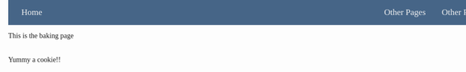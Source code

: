 <!DOCTYPE html>
<html lang="en">
<head>
    <meta charset="UTF-8">
    <title>Title</title>
    <style>
    body {
        margin:0;
		font-family: "Trebuchet MS"
	}

	p {
		color:#466587;
		margin: 200px;
	}

	.navbar {
	    overflow: hidden;
	    position: fixed;
	    top: 0;
	    width: 99%;
	    background-color:#466587;
	    padding:10px 10px;
		display: flex;
		flex-direction: row;
		justify-content: space-between;
	}

	.navbar a {
	    float: left;
        display: block;
        color: #f2f2f2;
        padding: 5px 16px;
        text-decoration: none;
        font-size: 17px;
	}

	.navbar a:hover {
        color: #c8dff7;
	}

</style>
</head>
<body>

<div class="navbar">
    <div>
        <a href="file:///C:/Users/lesli/Desktop/HTMLDoc.html">Home</a>
    </div>
    <div class="navbar-links">
        <a href="file:///C:/Users/lesli/Desktop/HTMLDoc.html">Other Pages</a>
        <a href="file:///C:/Users/lesli/Desktop/HTMLDoc.html">Other Pages</a>
    </div>
</div>

<p>
    This is the baking page
    <br>
    <br>
    <br>
    Yummy a cookie!!
</p>

</body>
</html>
